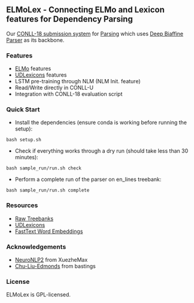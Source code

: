 ## ELMoLex - Connecting ELMo and Lexicon features for Dependency Parsing
Our [CONLL-18 submission system](https://drive.google.com/open?id=1zD4Fa5OaL7YuxZNU7O-MhqyRKvFZ0H6s) for [Parsing](http://universaldependencies.org/conll18/) which uses [Deep Biaffine Parser](https://arxiv.org/abs/1611.01734) as its backbone.

### Features
* [ELMo](https://allennlp.org/elmo) features
* [UDLexicons](http://pauillac.inria.fr/~sagot/index.html#udlexicons) features
* LSTM pre-training through NLM (NLM Init. feature)
* Read/Write directly in CONLL-U
* Integration with CONLL-18 evaluation script

### Quick Start
* Install the dependencies (ensure conda is working before running the setup):
```
bash setup.sh
```
* Check if everything works through a dry run (should take less than 30 minutes):
```
bash sample_run/run.sh check
```
* Perform a complete run of the parser on en_lines treebank:
```
bash sample_run/run.sh complete
```

### Resources
* [Raw Treebanks](http://universaldependencies.org/conll18/data.html)
* [UDLexicons](http://pauillac.inria.fr/~sagot/index.html#udlexicons)
* [FastText Word Embeddings](https://github.com/facebookresearch/fastText/blob/master/pretrained-vectors.md)

### Acknowledgements
* [NeuroNLP2](https://github.com/XuezheMax/NeuroNLP2) from XuezheMax
* [Chu-Liu-Edmonds](https://github.com/bastings/nlp1-2017-projects/blob/master/dep-parser/mst/mst.ipynb) from bastings

### License
ELMoLex is GPL-licensed.

